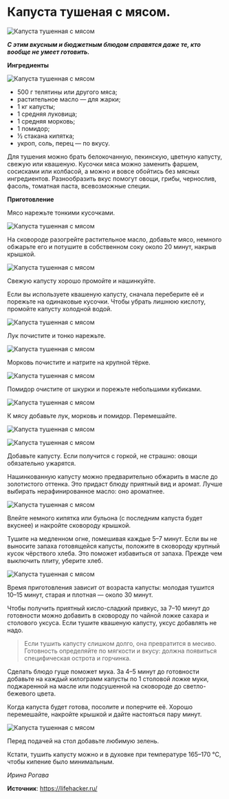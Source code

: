 # Капуста тушеная с мясом.

![Капуста тушенная с мясом](/images/Kulinar/Second/tushkap_beef_001.jpg 'Капуста тушенная с мясом')

_**С этим вкусным и бюджетным блюдом справятся даже те, кто вообще не умеет готовить.**_

**Ингредиенты**

![Капуста тушенная с мясом](/images/Kulinar/Second/tushkap_beef_002.jpg 'Капуста тушенная с мясом')

- 500 г телятины или другого мяса;
- растительное масло — для жарки;
- 1 кг капусты;
- 1 средняя луковица;
- 1 средняя морковь;
- 1 помидор;
- ½ стакана кипятка;
- укроп, соль, перец — по вкусу.

Для тушения можно брать белокочанную, пекинскую, цветную капусту, свежую или квашеную. Кусочки мяса можно заменить фаршем, сосисками или колбасой, а можно и вовсе обойтись без мясных ингредиентов. Разнообразить вкус помогут овощи, грибы, чернослив, фасоль, томатная паста, всевозможные специи.

**Приготовление**

Мясо нарежьте тонкими кусочками.

![Капуста тушенная с мясом](/images/Kulinar/Second/tushkap_beef_003.jpg 'Капуста тушенная с мясом')

На сковороде разогрейте растительное масло, добавьте мясо, немного обжарьте его и потушите в собственном соку около 20 минут, накрыв крышкой.

![Капуста тушенная с мясом](/images/Kulinar/Second/tushkap_beef_004.jpg 'Капуста тушенная с мясом')

Свежую капусту хорошо промойте и нашинкуйте.

Если вы используете квашеную капусту, сначала переберите её и порежьте на одинаковые кусочки. Чтобы убрать лишнюю кислоту, промойте капусту холодной водой.

![Капуста тушенная с мясом](/images/Kulinar/Second/tushkap_beef_005.jpg 'Капуста тушенная с мясом')

Лук почистите и тонко нарежьте.

![Капуста тушенная с мясом](/images/Kulinar/Second/tushkap_beef_006.jpg 'Капуста тушенная с мясом')

Морковь почистите и натрите на крупной тёрке.

![Капуста тушенная с мясом](/images/Kulinar/Second/tushkap_beef_007.jpg 'Капуста тушенная с мясом')

Помидор очистите от шкурки и порежьте небольшими кубиками.

![Капуста тушенная с мясом](/images/Kulinar/Second/tushkap_beef_008.jpg 'Капуста тушенная с мясом')

К мясу добавьте лук, морковь и помидор. Перемешайте.

![Капуста тушенная с мясом](/images/Kulinar/Second/tushkap_beef_012.jpg 'Капуста тушенная с мясом')

![Капуста тушенная с мясом](/images/Kulinar/Second/tushkap_beef_013.jpg 'Капуста тушенная с мясом')

Добавьте капусту. Если получится с горкой, не страшно: овощи обязательно ужарятся.

Нашинкованную капусту можно предварительно обжарить в масле до золотистого оттенка. Это придаст блюду приятный вид и аромат. Лучше выбирать нерафинированное масло: оно ароматнее.

![Капуста тушенная с мясом](/images/Kulinar/Second/tushkap_beef_009.jpg 'Капуста тушенная с мясом')

Влейте немного кипятка или бульона (с последним капуста будет вкуснее) и накройте сковороду крышкой.

Тушите на медленном огне, помешивая каждые 5–7 минут. Если вы не выносите запаха готовящейся капусты, положите в сковороду крупный кусок чёрствого хлеба. Это поможет избавиться от запаха. Прежде чем выключить плиту, уберите хлеб.

![Капуста тушенная с мясом](/images/Kulinar/Second/tushkap_beef_010.jpg 'Капуста тушенная с мясом')

Время приготовления зависит от возраста капусты: молодая тушится 10–15 минут, старая и плотная — около 30 минут.

Чтобы получить приятный кисло-сладкий привкус, за 7–10 минут до готовности можно добавить в сковороду по чайной ложке сахара и столового уксуса. Если тушите квашеную капусту, уксус добавлять не надо.

> Если тушить капусту слишком долго, она превратится в месиво. Готовность определяйте по мягкости и вкусу: должна появиться специфическая острота и горчинка.

Сделать блюдо гуще поможет мука. За 4–5 минут до готовности добавьте на каждый килограмм капусты по 1 столовой ложке муки, поджаренной на масле или подсушенной на сковороде до светло-бежевого цвета.

Когда капуста будет готова, посолите и поперчите её. Хорошо перемешайте, накройте крышкой и дайте настояться пару минут.

![Капуста тушенная с мясом](/images/Kulinar/Second/tushkap_beef_011.jpg 'Капуста тушенная с мясом')

Перед подачей на стол добавьте любимую зелень.

Кстати, тушить капусту можно и в духовке при температуре 165–170 °С, чтобы кипение было минимальным.

_Ирина Рогава_

**Источник**: https://lifehacker.ru/
